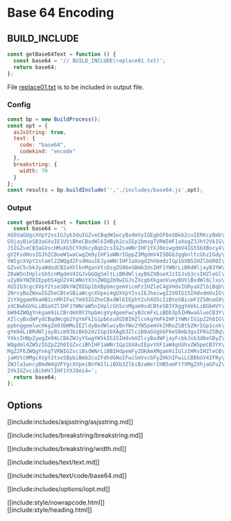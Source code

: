 # Base 64 Encoding

## BUILD_INCLUDE

```js
const getBase64Text = function () {
  const base64 = '// BUILD_INCLUDE(replace01.txt)';
  return base64;
};
```

File [replace01.txt](replacements/replace01.txt.html) is to be included in output file.

### Config

````js
const bp = new BuildProcess();
const opt = {
  asJsString: true,
  text: {
    code: "base64",
    codekind: "encode"
  },
  breakstring: {
    width: 70
  }
};
const results = bp.buildInclude('','./includes/base64.js',opt);
````

### Output

<div class="nowrapcode">

```js
const getBase64Text = function () {
  const base64 = '\
XG5UaGUgcXVpY2ssIGJyb3duIGZveCBqdW1wcyBvdmVyIGEgbGF6eSBkb2cuIERKcyBmb\
G9jayBieSB3aGVuIE1UViBheCBxdWl6IHByb2cuIEp1bmsgTVRWIHF1aXogZ3JhY2VkIG\
J5IGZveCB3aGVscHMuXG5CYXdkcyBqb2csIGZsaWNrIHF1YXJ0eiwgdmV4IG55bXBocy4\
gV2FsdHosIGJhZCBueW1waCwgZm9yIHF1aWNrIGppZ3MgdmV4ISBGb3ggbnltcGhzIGdy\
YWIgcXVpY2staml2ZWQgd2FsdHouIEJyaWNrIHF1aXogd2hhbmdzIGp1bXB5IHZlbGR0I\
GZveC5cbkJyaWdodCB2aXhlbnMganVtcDsgZG96eSBmb3dsIHF1YWNrLiBRdWljayB3YW\
Z0aW5nIHplcGh5cnMgdmV4IGJvbGQgSmltLiBRdWljayB6ZXBoeXJzIGJsb3csIHZleGl\
uZyBkYWZ0IEppbS4gU2V4LWNoYXJnZWQgZm9wIGJsZXcgbXkganVuayBUViBxdWl6Llxu\
XG5Ib3cgcXVpY2tseSBkYWZ0IGp1bXBpbmcgemVicmFzIHZleC4gVHdvIGRyaXZlbiBqb\
2NrcyBoZWxwIGZheCBteSBiaWcgcXVpei4gUXVpY2ssIEJheiwgZ2V0IG15IHdvdmVuIG\
ZsYXggam9kaHB1cnMhIFwiTm93IGZheCBxdWl6IEphY2shXG5cIiBteSBicmF2ZSBnaG9\
zdCBwbGVkLiBGaXZlIHF1YWNraW5nIHplcGh5cnMgam9sdCBteSB3YXggYmVkLiBGbHVt\
bW94ZWQgYnkgam9iLCBrdmV0Y2hpbmcgVy4gemFwcyBJcmFxLiBDb3p5IHNwaGlueCB3Y\
XZlcyBxdWFydCBqdWcgb2YgYmFkIG1pbGsuXG5BIHZlcnkgYmFkIHF1YWNrIG1pZ2h0IG\
ppbnggemlwcHkgZm93bHMuIEZldyBxdWlwcyBnYWx2YW5pemVkIHRoZSBtb2NrIGp1cnk\
gYm94LiBRdWljayBicm93biBkb2dzIGp1bXAgb3ZlciB0aGUgbGF6eSBmb3guIFRoZSBq\
YXksIHBpZywgZm94LCB6ZWJyYSwgYW5kIG15IHdvbHZlcyBxdWFjayFcbkJsb3d6eSByZ\
WQgdml4ZW5zIGZpZ2h0IGZvciBhIHF1aWNrIGp1bXAuIEpvYXF1aW4gUGhvZW5peCB3YX\
MgZ2F6ZWQgYnkgTVRWIGZvciBsdWNrLiBBIHdpemFyZOKAmXMgam9iIGlzIHRvIHZleCB\
jaHVtcHMgcXVpY2tseSBpbiBmb2cuIFdhdGNoIFwiSmVvcGFyZHkhIFwiLCBBbGV4IFRy\
ZWJla1wncyBmdW4gVFYgcXVpeiBnYW1lLiBXb3ZlbiBzaWxrIHB5amFtYXMgZXhjaGFuZ\
2VkIGZvciBibHVlIHF1YXJ0ei4=';
  return base64;
};
```

</div>

## Options

[[include:includes/asjsstring/asjsstring.md]]

[[include:includes/breakstring/breakstring.md]]

[[include:includes/breakstring/width.md]]

[[include:includes/text/text.md]]

[[include:includes/text/code/base64.md]]

[[include:includes/options/iopt.md]]

[[include:style/nowrapcode.html]]  
[[include:style/heading.html]]